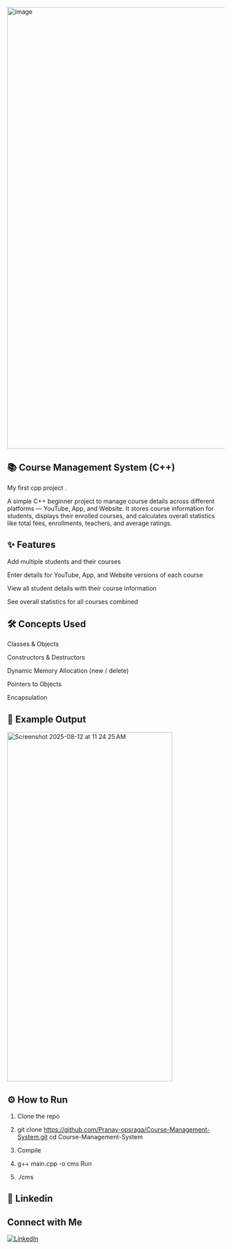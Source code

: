 <img width="1536" height="1024" alt="image" src="https://github.com/user-attachments/assets/0fd4b094-7e58-4bf2-bb2a-60f03bee53ec" />

## 📚 Course Management System (C++)
My first cpp project .

A simple C++ beginner project to manage course details across different platforms — YouTube, App, and Website.
It stores course information for students, displays their enrolled courses, and calculates overall statistics like total fees, enrollments, teachers, and average ratings.

## ✨ Features
Add multiple students and their courses

Enter details for YouTube, App, and Website versions of each course

View all student details with their course information

See overall statistics for all courses combined

## 🛠 Concepts Used
Classes & Objects

Constructors & Destructors

Dynamic Memory Allocation (new / delete)

Pointers to Objects

Encapsulation

 ## 📸 Example Output

<img width="382" height="810" alt="Screenshot 2025-08-12 at 11 24 25 AM" src="https://github.com/user-attachments/assets/c2ed7754-1d89-4b65-8580-e7258d932b69" />

## ⚙️ How to Run
1. Clone the repo



2. git clone https://github.com/Pranay-opsraga/Course-Management-System.git
cd Course-Management-System
2. Compile




3. g++ main.cpp -o cms
Run



4. ./cms

## 🔗 Linkedin 
## Connect with Me

[![LinkedIn](https://img.shields.io/badge/LinkedIn-Connect-blue)](https://www.linkedin.com/in/pranay-sharma-a198a8250/)

